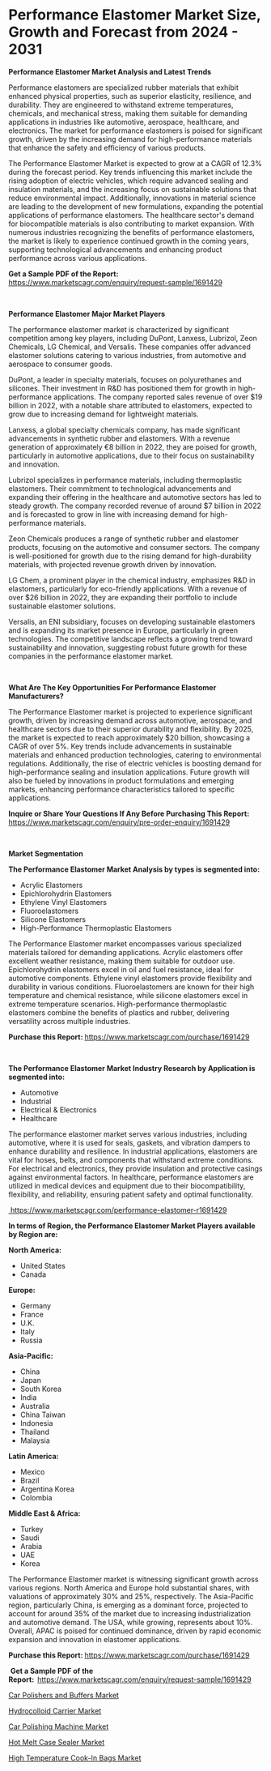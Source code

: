 <p><h1>Performance Elastomer Market Size, Growth and Forecast from 2024 - 2031</h1></p><p><strong>Performance Elastomer Market Analysis and Latest Trends</strong></p>
<p><p>Performance elastomers are specialized rubber materials that exhibit enhanced physical properties, such as superior elasticity, resilience, and durability. They are engineered to withstand extreme temperatures, chemicals, and mechanical stress, making them suitable for demanding applications in industries like automotive, aerospace, healthcare, and electronics. The market for performance elastomers is poised for significant growth, driven by the increasing demand for high-performance materials that enhance the safety and efficiency of various products.</p><p>The Performance Elastomer Market is expected to grow at a CAGR of 12.3% during the forecast period. Key trends influencing this market include the rising adoption of electric vehicles, which require advanced sealing and insulation materials, and the increasing focus on sustainable solutions that reduce environmental impact. Additionally, innovations in material science are leading to the development of new formulations, expanding the potential applications of performance elastomers. The healthcare sector's demand for biocompatible materials is also contributing to market expansion. With numerous industries recognizing the benefits of performance elastomers, the market is likely to experience continued growth in the coming years, supporting technological advancements and enhancing product performance across various applications.</p></p>
<p><strong>Get a Sample PDF of the Report:&nbsp;</strong> <a href="https://www.marketscagr.com/enquiry/request-sample/1691429?utm_campaign=1267&utm_medium=2&utm_source=Github&utm_content=ia&utm_term=18102024&utm_id=performance-elastomer">https://www.marketscagr.com/enquiry/request-sample/1691429</a></p>
<p>&nbsp;</p>
<p><strong>Performance Elastomer Major Market Players</strong></p>
<p><p>The performance elastomer market is characterized by significant competition among key players, including DuPont, Lanxess, Lubrizol, Zeon Chemicals, LG Chemical, and Versalis. These companies offer advanced elastomer solutions catering to various industries, from automotive and aerospace to consumer goods.</p><p>DuPont, a leader in specialty materials, focuses on polyurethanes and silicones. Their investment in R&D has positioned them for growth in high-performance applications. The company reported sales revenue of over $19 billion in 2022, with a notable share attributed to elastomers, expected to grow due to increasing demand for lightweight materials.</p><p>Lanxess, a global specialty chemicals company, has made significant advancements in synthetic rubber and elastomers. With a revenue generation of approximately €8 billion in 2022, they are poised for growth, particularly in automotive applications, due to their focus on sustainability and innovation.</p><p>Lubrizol specializes in performance materials, including thermoplastic elastomers. Their commitment to technological advancements and expanding their offering in the healthcare and automotive sectors has led to steady growth. The company recorded revenue of around $7 billion in 2022 and is forecasted to grow in line with increasing demand for high-performance materials.</p><p>Zeon Chemicals produces a range of synthetic rubber and elastomer products, focusing on the automotive and consumer sectors. The company is well-positioned for growth due to the rising demand for high-durability materials, with projected revenue growth driven by innovation.</p><p>LG Chem, a prominent player in the chemical industry, emphasizes R&D in elastomers, particularly for eco-friendly applications. With a revenue of over $26 billion in 2022, they are expanding their portfolio to include sustainable elastomer solutions.</p><p>Versalis, an ENI subsidiary, focuses on developing sustainable elastomers and is expanding its market presence in Europe, particularly in green technologies. The competitive landscape reflects a growing trend toward sustainability and innovation, suggesting robust future growth for these companies in the performance elastomer market.</p></p>
<p>&nbsp;</p>
<p><strong>What Are The Key Opportunities For Performance Elastomer Manufacturers?</strong></p>
<p><p>The Performance Elastomer market is projected to experience significant growth, driven by increasing demand across automotive, aerospace, and healthcare sectors due to their superior durability and flexibility. By 2025, the market is expected to reach approximately $20 billion, showcasing a CAGR of over 5%. Key trends include advancements in sustainable materials and enhanced production technologies, catering to environmental regulations. Additionally, the rise of electric vehicles is boosting demand for high-performance sealing and insulation applications. Future growth will also be fueled by innovations in product formulations and emerging markets, enhancing performance characteristics tailored to specific applications.</p></p>
<p><strong>Inquire or Share Your Questions If Any Before Purchasing This Report:</strong> <a href="https://www.marketscagr.com/enquiry/pre-order-enquiry/1691429?utm_campaign=1267&utm_medium=2&utm_source=Github&utm_content=ia&utm_term=18102024&utm_id=performance-elastomer">https://www.marketscagr.com/enquiry/pre-order-enquiry/1691429</a></p>
<p>&nbsp;</p>
<p><strong>Market Segmentation</strong></p>
<p><strong>The Performance Elastomer Market Analysis by types is segmented into:</strong></p>
<p><ul><li>Acrylic Elastomers</li><li>Epichlorohydrin Elastomers</li><li>Ethylene Vinyl Elastomers</li><li>Fluoroelastomers</li><li>Silicone Elastomers</li><li>High-Performance Thermoplastic Elastomers</li></ul></p>
<p><p>The Performance Elastomer market encompasses various specialized materials tailored for demanding applications. Acrylic elastomers offer excellent weather resistance, making them suitable for outdoor use. Epichlorohydrin elastomers excel in oil and fuel resistance, ideal for automotive components. Ethylene vinyl elastomers provide flexibility and durability in various conditions. Fluoroelastomers are known for their high temperature and chemical resistance, while silicone elastomers excel in extreme temperature scenarios. High-performance thermoplastic elastomers combine the benefits of plastics and rubber, delivering versatility across multiple industries.</p></p>
<p><strong>Purchase this Report:&nbsp;</strong><a href="https://www.marketscagr.com/purchase/1691429?utm_campaign=1267&utm_medium=2&utm_source=Github&utm_content=ia&utm_term=18102024&utm_id=performance-elastomer">https://www.marketscagr.com/purchase/1691429</a></p>
<p>&nbsp;</p>
<p><strong>The Performance Elastomer Market Industry Research by Application is segmented into:</strong></p>
<p><ul><li>Automotive</li><li>Industrial</li><li>Electrical & Electronics</li><li>Healthcare</li></ul></p>
<p><p>The performance elastomer market serves various industries, including automotive, where it is used for seals, gaskets, and vibration dampers to enhance durability and resilience. In industrial applications, elastomers are vital for hoses, belts, and components that withstand extreme conditions. For electrical and electronics, they provide insulation and protective casings against environmental factors. In healthcare, performance elastomers are utilized in medical devices and equipment due to their biocompatibility, flexibility, and reliability, ensuring patient safety and optimal functionality.</p></p>
<p><a href="https://www.marketscagr.com/performance-elastomer-r1691429?utm_campaign=1267&utm_medium=2&utm_source=Github&utm_content=ia&utm_term=18102024&utm_id=performance-elastomer">&nbsp;https://www.marketscagr.com/performance-elastomer-r1691429</a></p>
<p><strong>In terms of Region, the Performance Elastomer Market Players available by Region are:</strong></p>
<p>
    <p> <strong> North America: </strong>
        <ul>
            <li>United States</li>
            <li>Canada</li>
        </ul>
        </p> 
    <p> <strong> Europe: </strong>
        <ul>
            <li>Germany</li>
            <li>France</li>
            <li>U.K.</li>
            <li>Italy</li>
            <li>Russia</li>
        </ul>
        </p> 
    <p> <strong> Asia-Pacific: </strong>
        <ul>
            <li>China</li>
            <li>Japan</li>
            <li>South Korea</li>
            <li>India</li>
            <li>Australia</li>
            <li>China Taiwan</li>
            <li>Indonesia</li>
            <li>Thailand</li>
            <li>Malaysia</li>
        </ul>
        </p> 
    <p> <strong> Latin America: </strong>
        <ul>
            <li>Mexico</li>
            <li>Brazil</li>
            <li>Argentina Korea</li>
            <li>Colombia</li>
        </ul>
        </p> 
    <p> <strong> Middle East & Africa: </strong>
        <ul>
            <li>Turkey</li>
            <li>Saudi</li>
            <li>Arabia</li>
            <li>UAE</li>
            <li>Korea</li>
        </ul>
    </p>
    </p>
<p><p>The Performance Elastomer market is witnessing significant growth across various regions. North America and Europe hold substantial shares, with valuations of approximately 30% and 25%, respectively. The Asia-Pacific region, particularly China, is emerging as a dominant force, projected to account for around 35% of the market due to increasing industrialization and automotive demand. The USA, while growing, represents about 10%. Overall, APAC is poised for continued dominance, driven by rapid economic expansion and innovation in elastomer applications.</p></p>
<p><strong>Purchase this Report: </strong><a href="https://www.marketscagr.com/purchase/1691429?utm_campaign=1267&utm_medium=2&utm_source=Github&utm_content=ia&utm_term=18102024&utm_id=performance-elastomer">https://www.marketscagr.com/purchase/1691429</a></p>
<p>&nbsp;<strong>Get a Sample PDF of the Report:&nbsp;&nbsp;</strong><a href="https://www.marketscagr.com/enquiry/request-sample/1691429?utm_campaign=1267&utm_medium=2&utm_source=Github&utm_content=ia&utm_term=18102024&utm_id=performance-elastomer">https://www.marketscagr.com/enquiry/request-sample/1691429</a></p>
<p><strong></strong></p>
<p><p><a href="https://www.linkedin.com/pulse/car-polishers-buffers-momentum-charting-149-cagr-path-2024-2031-inj8f?utm_campaign=1267&utm_medium=2&utm_source=Github&utm_content=ia&utm_term=18102024&utm_id=performance-elastomer">Car Polishers and Buffers Market</a></p><p><a href="https://github.com/pamalabp4/Market-Research-Report-List-1/blob/main/hydrocolloid-carrier-market.md?utm_campaign=1267&utm_medium=2&utm_source=Github&utm_content=ia&utm_term=18102024&utm_id=performance-elastomer">Hydrocolloid Carrier Market</a></p><p><a href="https://www.linkedin.com/pulse/car-polishing-machine-market-transformation-comparative-analysis-ighyf?utm_campaign=1267&utm_medium=2&utm_source=Github&utm_content=ia&utm_term=18102024&utm_id=performance-elastomer">Car Polishing Machine Market</a></p><p><a href="https://issuu.com/reportprime-2/docs/hot-melt-case-sealer-market-size-20_9c52f1ae4affd2?utm_campaign=1267&utm_medium=2&utm_source=Github&utm_content=ia&utm_term=18102024&utm_id=performance-elastomer">Hot Melt Case Sealer Market</a></p><p><a href="https://github.com/terieg5dlobel/Market-Research-Report-List-1/blob/main/high-temperature-cook-in-bags-market.md?utm_campaign=1267&utm_medium=2&utm_source=Github&utm_content=ia&utm_term=18102024&utm_id=performance-elastomer">High Temperature Cook-In Bags Market</a></p></p>